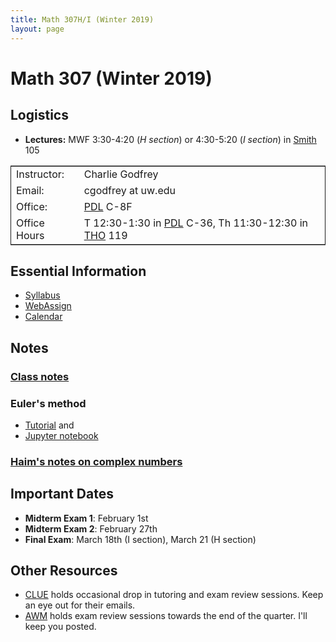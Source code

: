 ```yaml
---
title: Math 307H/I (Winter 2019)
layout: page
---
```




# Math 307 (Winter 2019)


<a id="orged961d7"></a>

## Logistics

-   **Lectures:** MWF 3:30-4:20 (*H section*) or 4:30-5:20 (*I section*)
    in [Smith](http://www.washington.edu/maps/#!/SMI) 105

<table border="2" cellspacing="0" cellpadding="6" rules="groups" frame="hsides">


<colgroup>
<col  class="org-left" />

<col  class="org-left" />
</colgroup>
<tbody>
<tr>
<td class="org-left">Instructor:</td>
<td class="org-left">Charlie Godfrey</td>
</tr>


<tr>
<td class="org-left">Email:</td>
<td class="org-left">cgodfrey at uw.edu</td>
</tr>


<tr>
<td class="org-left">Office:</td>
<td class="org-left"><a href="http://www.washington.edu/maps/#!/pdl">PDL</a> C-8F</td>
</tr>


<tr>
<td class="org-left">Office Hours</td>
<td class="org-left">T 12:30-1:30 in <a
href="http://www.washington.edu/maps/#!/pdl">PDL</a> C-36, Th
11:30-12:30 in <a
href="https://www.washington.edu/maps/#!/tho">THO</a> 119 </td>
</tr>
</tbody>
</table>


<a id="org85476ef"></a>

## Essential Information

-   [Syllabus](./syllabus.html)
-   [WebAssign](http://www.webassign.net/washington/login.html)
-   [Calendar](./calendar.html)

<a id="notes"></a>

## Notes

### [Class notes](./Math307Winter17Notes.pdf)

### Euler's method

- [Tutorial](./euler_method.html) and
- <a href="/~cgodfrey/assets/notebooks/euler_method.ipynb" download>Jupyter notebook</a> 

### [Haim's notes on complex numbers](./HaimNotes.pdf)


<a id="org92f6a57"></a>

## Important Dates

-   **Midterm Exam 1**: February 1st
-   **Midterm Exam 2**: February 27th
-   **Final Exam**: March 18th (I section), March 21 (H section)


<a id="org4189834"></a>

## Other Resources

-   [CLUE](http://depts.washington.edu/aspuw/clue/home/) holds occasional drop in tutoring and exam review
    sessions. Keep an eye out for their emails.
-   [AWM](https://sites.math.washington.edu/~awmsc/) holds exam review sessions towards the end of the quarter. I'll
    keep you posted.

